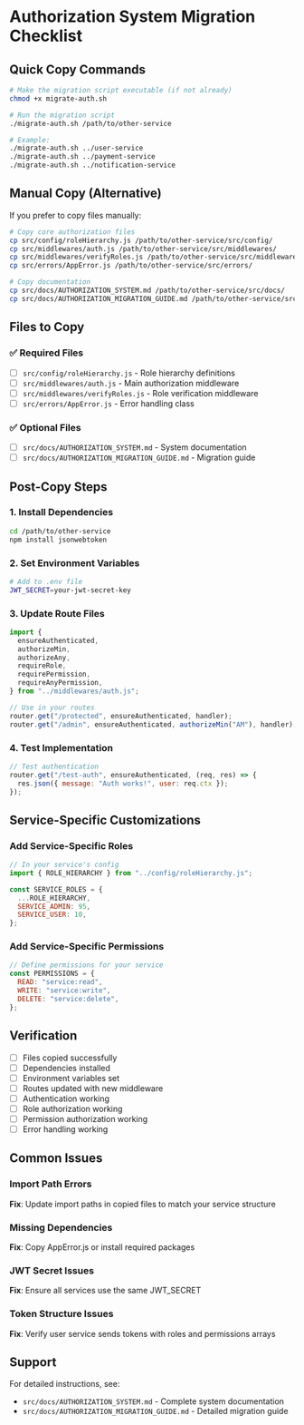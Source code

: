 # Authorization System Migration Checklist

## Quick Copy Commands

```bash
# Make the migration script executable (if not already)
chmod +x migrate-auth.sh

# Run the migration script
./migrate-auth.sh /path/to/other-service

# Example:
./migrate-auth.sh ../user-service
./migrate-auth.sh ../payment-service
./migrate-auth.sh ../notification-service
```

## Manual Copy (Alternative)

If you prefer to copy files manually:

```bash
# Copy core authorization files
cp src/config/roleHierarchy.js /path/to/other-service/src/config/
cp src/middlewares/auth.js /path/to/other-service/src/middlewares/
cp src/middlewares/verifyRoles.js /path/to/other-service/src/middlewares/
cp src/errors/AppError.js /path/to/other-service/src/errors/

# Copy documentation
cp src/docs/AUTHORIZATION_SYSTEM.md /path/to/other-service/src/docs/
cp src/docs/AUTHORIZATION_MIGRATION_GUIDE.md /path/to/other-service/src/docs/
```

## Files to Copy

### ✅ Required Files

- [ ] `src/config/roleHierarchy.js` - Role hierarchy definitions
- [ ] `src/middlewares/auth.js` - Main authorization middleware
- [ ] `src/middlewares/verifyRoles.js` - Role verification middleware
- [ ] `src/errors/AppError.js` - Error handling class

### ✅ Optional Files

- [ ] `src/docs/AUTHORIZATION_SYSTEM.md` - System documentation
- [ ] `src/docs/AUTHORIZATION_MIGRATION_GUIDE.md` - Migration guide

## Post-Copy Steps

### 1. Install Dependencies

```bash
cd /path/to/other-service
npm install jsonwebtoken
```

### 2. Set Environment Variables

```bash
# Add to .env file
JWT_SECRET=your-jwt-secret-key
```

### 3. Update Route Files

```javascript
import {
  ensureAuthenticated,
  authorizeMin,
  authorizeAny,
  requireRole,
  requirePermission,
  requireAnyPermission,
} from "../middlewares/auth.js";

// Use in your routes
router.get("/protected", ensureAuthenticated, handler);
router.get("/admin", ensureAuthenticated, authorizeMin("AM"), handler);
```

### 4. Test Implementation

```javascript
// Test authentication
router.get("/test-auth", ensureAuthenticated, (req, res) => {
  res.json({ message: "Auth works!", user: req.ctx });
});
```

## Service-Specific Customizations

### Add Service-Specific Roles

```javascript
// In your service's config
import { ROLE_HIERARCHY } from "../config/roleHierarchy.js";

const SERVICE_ROLES = {
  ...ROLE_HIERARCHY,
  SERVICE_ADMIN: 95,
  SERVICE_USER: 10,
};
```

### Add Service-Specific Permissions

```javascript
// Define permissions for your service
const PERMISSIONS = {
  READ: "service:read",
  WRITE: "service:write",
  DELETE: "service:delete",
};
```

## Verification

- [ ] Files copied successfully
- [ ] Dependencies installed
- [ ] Environment variables set
- [ ] Routes updated with new middleware
- [ ] Authentication working
- [ ] Role authorization working
- [ ] Permission authorization working
- [ ] Error handling working

## Common Issues

### Import Path Errors

**Fix**: Update import paths in copied files to match your service structure

### Missing Dependencies

**Fix**: Copy AppError.js or install required packages

### JWT Secret Issues

**Fix**: Ensure all services use the same JWT_SECRET

### Token Structure Issues

**Fix**: Verify user service sends tokens with roles and permissions arrays

## Support

For detailed instructions, see:

- `src/docs/AUTHORIZATION_SYSTEM.md` - Complete system documentation
- `src/docs/AUTHORIZATION_MIGRATION_GUIDE.md` - Detailed migration guide
